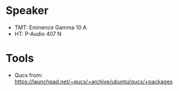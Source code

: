# Speaker
* TMT: Eminence Gamma 10 A
* HT: P-Audio 407 N

# Tools
* Qucs from: https://launchpad.net/~qucs/+archive/ubuntu/qucs/+packages
